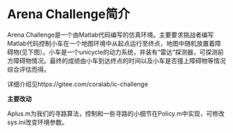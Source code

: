 # Arena Challenge简介
Arena Challenge是一个由Matlab代码编写的仿真环境。主要要求挑战者编写Matlab代码控制小车在一个地图环境中从起点运行至终点，地图中随机放置着障碍物(见下图）。小车是一个unicycle的动力系统，并装有“雷达”探测器，可探测前方障碍物情况。最终的成绩由小车到达终点的时间以及小车是否撞上障碍物等情况综合评估而得。

详细介绍见https://gitee.com/coralab/ic-challenge

**主要改动**

Aplus.m为我们的寻路算法，控制和一些寻路的小细节在Policy.m中实现，可修改sys.ini改变环境参数。





